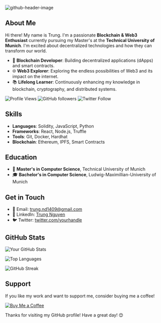 ![github-header-image](https://github.com/TrungNguyen1409/TrungNguyen1409/assets/96893597/5fce8c7c-9b64-44bb-a3ce-0657e61a62f9)

## About Me

Hi there! My name is Trung. I'm a passionate **Blockchain & Web3 Enthusiast** currently pursuing my Master's at the **Technical University of Munich**. I'm excited about decentralized technologies and how they can transform our world.

- 🔗 **Blockchain Developer**: Building decentralized applications (dApps) and smart contracts.
- 🌐 **Web3 Explorer**: Exploring the endless possibilities of Web3 and its impact on the internet.
- 📚 **Lifelong Learner**: Continuously enhancing my knowledge in blockchain, cryptography, and distributed systems.

![Profile Views](https://komarev.com/ghpvc/?username=trungnguyen1409&color=brightgreen)
![GitHub followers](https://img.shields.io/github/followers/trungnguyen1409?style=social)
![Twitter Follow](https://img.shields.io/twitter/follow/trungnguyen1409?style=social)

## Skills

- **Languages**: Solidity, JavaScript, Python
- **Frameworks**: React, Node.js, Truffle
- **Tools**: Git, Docker, Hardhat
- **Blockchain**: Ethereum, IPFS, Smart Contracts

## Education

- 📖 **Master's in Computer Science**, Technical University of Munich
- 🎓 **Bachelor's in Computer Science**, Ludwig-Maximillian-University of Munich

## Get in Touch

- 📧 Email: [trung.nd1409@gmail.com](mailto:trung.nd1409@gmail.com)
- 💼 LinkedIn: [Trung Nguyen](https://www.linkedin.com/in/trungnguyensap/)
- 🐦 Twitter: [twitter.com/yourhandle](https://twitter.com/)

## GitHub Stats

![Your GitHub Stats](https://github-readme-stats.vercel.app/api?username=trungnguyen1409&show_icons=true&theme=radical)

![Top Languages](https://github-readme-stats.vercel.app/api/top-langs/?username=trungnguyen1409&layout=compact&theme=radical)

![GitHub Streak](https://github-readme-streak-stats.herokuapp.com/?user=trungnguyen1409&theme=radical)

## Support

If you like my work and want to support me, consider buying me a coffee!

[![Buy Me a Coffee](https://img.shields.io/badge/-Buy%20Me%20a%20Coffee-ffdd00?style=for-the-badge&logo=buy-me-a-coffee&logoColor=black)](https://www.buymeacoffee.com/yourusername)

Thanks for visiting my GitHub profile! Have a great day! 😊
